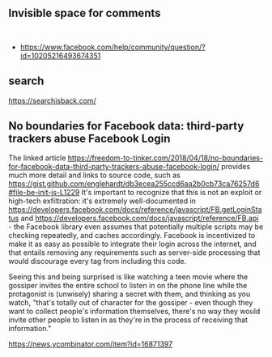 ## Invisible space for comments

` ‍‍`

- https://www.facebook.com/help/community/question/?id=10205216493674351

## search

https://searchisback.com/

##	No boundaries for Facebook data: third-party trackers abuse Facebook Login

The linked article https://freedom-to-tinker.com/2018/04/18/no-boundaries-for-facebook-data-third-party-trackers-abuse-facebook-login/ provides much more detail and links to source code, such as https://gist.github.com/englehardt/db3ecea255ccd6aa2b0cb73ca76257d6#file-be-init-js-L1229
It's important to recognize that this is not an exploit or high-tech exfiltration: it's extremely well-documented in https://developers.facebook.com/docs/reference/javascript/FB.getLoginStatus and https://developers.facebook.com/docs/javascript/reference/FB.api - the Facebook library even assumes that potentially multiple scripts may be checking repeatedly, and caches accordingly. Facebook is incentivized to make it as easy as possible to integrate their login across the internet, and that entails removing any requirements such as server-side processing that would discourage every tag from including this code.

Seeing this and being surprised is like watching a teen movie where the gossiper invites the entire school to listen in on the phone line while the protagonist is (unwisely) sharing a secret with them, and thinking as you watch, "that's totally out of character for the gossiper - even though they want to collect people's information themselves, there's no way they would invite other people to listen in as they're in the process of receiving that information."

https://news.ycombinator.com/item?id=16871397